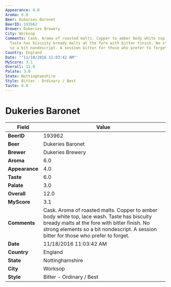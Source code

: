 ```yaml
---
Appearance: 4.0
Aroma: 6.0
Beer: Dukeries Baronet
BeerID: 193962
Brewer: Dukeries Brewery
City: Worksop
Comments: Cask. Aroma of roasted malts. Copper to amber body white top, lace wash.
  Taste has biscuity bready malts at the fore with bitter finish. No strong elements
  so a bit nondescript. A session bitter for those who prefer to forget.
Country: England
Date: '"11/18/2016 11:03:42 AM"'
MyScore: 3.1
Overall: 12.0
Palate: 3.0
State: Nottinghamshire
Style: Bitter - Ordinary / Best
Taste: 6.0
---
```


# Dukeries Baronet

| Field         | Value |
|---------------|-------|
| **BeerID** | 193962 |
| **Beer** | Dukeries Baronet |
| **Brewer** | Dukeries Brewery |
| **Aroma** | 6.0 |
| **Appearance** | 4.0 |
| **Taste** | 6.0 |
| **Palate** | 3.0 |
| **Overall** | 12.0 |
| **MyScore** | 3.1 |
| **Comments** | Cask. Aroma of roasted malts. Copper to amber body white top, lace wash. Taste has biscuity bready malts at the fore with bitter finish. No strong elements so a bit nondescript. A session bitter for those who prefer to forget. |
| **Date** | 11/18/2016 11:03:42 AM |
| **Country** | England |
| **State** | Nottinghamshire |
| **City** | Worksop |
| **Style** | Bitter - Ordinary / Best |
